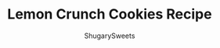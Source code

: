 ---
layout: ../../layouts/MarkdownPostLayout.astro
title: Lemon Crunch Cookies Recipe
author: ShugarySweets
pubDate: 2019-01-15
description: "Delicious Lemon Cookies get a boost of extra crunch from lemon Oreos! Chewy lemon cookies with white chocolate chips, these are such a fun and easy treat to bake for family and friends!"
image_url: https://www.shugarysweets.com/wp-content/uploads/2012/12/lemon-crunch-cookies-facebook.jpg
tags: ["Cookies","American"]
calories: 106
protein: 1
carbohydrates: 14
fats: 5
fiber: 0
ingredients: ["1 cup unsalted butter, softened","1 cup granulated sugar","1/2 cup brown sugar","1 package (3 ounce) Instant JELL-O lemon pudding mix","1/2 teaspoon kosher salt","2 large eggs","1 Tablespoon vanilla extract","2 cups all purpose flour","1 teaspoon baking soda","14 lemon Oreos (or lemon sandwich cookies), chopped","1 bag (12 ounce) white chocolate morsels"]
serves: 48
time: "23 minutes"
prepTime: "10 minutes"
instructions: ["In mixing bowl, beat butter with sugars. Add in pudding mix, salt and eggs, mixing until completely combined.","Add in vanilla. Add flour and baking soda, mix completely. Fold in chopped cookies and morsels.","Line a baking sheet with parchment paper. Drop cookie dough by large tablespoon onto cookie sheet. Bake in a 375 degree oven for 10-13 minutes. Remove and cool on wire rack. Store in airtight container for up to one week."]
nutrition: ["106 calories","14 grams carbohydrates","18 milligrams cholesterol","5 grams fat","0 grams fiber","1 grams protein","3 grams saturated fat","63 milligrams sodium","8 grams sugar","0 grams trans fat","1 grams unsaturated fat"]
---